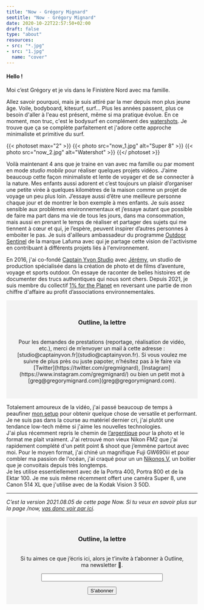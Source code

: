 ```yaml
---
title: "Now - Grégory Mignard"
seotitle: "Now - Grégory Mignard"
date: 2020-10-22T22:57:50+02:00
draft: false
type: "about"
resources:
- src: "*.jpg"
- src: "1.jpg"
  name: "cover"
---
```


#### Hello !

Moi c’est Grégory et je vis dans le Finistère Nord avec ma famille.

Allez savoir pourquoi, mais je suis attiré par la mer depuis mon plus jeune âge. Voile, bodyboard, kitesurf, surf… Plus les années passent, plus ce besoin d'aller à l'eau est présent, même si ma pratique évolue. En ce moment, mon truc, c'est le bodysurf en complément des [watershots](https://gregorymignard.com/watershot/). Je trouve que ça se complète parfaitement et j'adore cette approche minimaliste et primitive du surf.

{{< photoset max="2" >}}
  {{< photo src="now_1.jpg" alt="Super 8" >}}
  {{< photo src="now_2.jpg" alt="Watershot" >}}
{{</ photoset >}}

Voilà maintenant 4 ans que je traine en van avec ma famille ou par moment en mode *studio mobile* pour réaliser quelques projets vidéos. J’aime beaucoup cette façon minimaliste et lente de voyager et de se connecter à la nature. Mes enfants aussi adorent et c’est toujours un plaisir d’organiser une petite virée à quelques kilomètres de la maison comme un projet de voyage un peu plus loin. J’essaye aussi d’être une meilleure personne chaque jour et de montrer le bon exemple à mes enfants. Je suis assez sensible aux problèmes environnementaux et j’essaye autant que possible de faire ma part dans ma vie de tous les jours, dans ma consommation, mais aussi en prenant le temps de réaliser et partager des sujets qui me tiennent à cœur et qui, je l’espère, peuvent inspirer d’autres personnes à emboiter le pas. Je suis d'ailleurs ambassadeur du programme [Outdoor Sentinel](https://www.lafuma.com/fr/outdoor-sentinels) de la marque Lafuma avec qui je partage cette vision de l'activisme en contribuant à différents projets liés à l'environnement.

En 2016, j'ai co-fondé [Captain Yvon Studio](https://captainyvon.fr) avec [Jérémy](http://jeremyjanin.com/), un studio de production spécialisée dans la création de photo et de films d’aventure, voyage et sports outdoor. On essaye de raconter de belles histoires et de documenter des trucs authentiques qui nous sont chers. Depuis 2021, je suis membre du collectif [1% for the Planet](https://www.onepercentfortheplanet.fr/) en reversant une partie de mon chiffre d'affaire au profit d’associations environnementales.

<div style="max-width: 57rem!important; background-color: #F3F3F3;border:1px solid #F3F3F3;padding:24px;text-align:center;" <p><h3>Outline, la lettre</h3></br>Pour les demandes de prestations (reportage, réalisation de vidéo, etc.), merci de m’envoyer un mail à cette adresse : [studio@captainyvon.fr](studio@captainyvon.fr). Si vous voulez me suivre de plus près ou juste papoter, n’hésitez pas à le faire via [Twitter](https://twitter.com/gregmignard), [Instagram](https://www.instagram.com/gregmignard/) ou bien un petit mot à [greg@gregorymignard.com](greg@gregorymignard.com).</p></div>

Totalement amoureux de la vidéo, j'ai passé beaucoup de temps à peaufiner [mon setup](https://gregorymignard.com/equipement/) pour obtenir quelque chose de versatile et performant. Je ne suis pas dans la course au matériel dernier cri, j'ai plutôt une tendance low-tech même si j'aime les nouvelles technologies.    
J'ai plus récemment repris le chemin de [l’argentique](https://gregorymignard.com/analog/) pour la photo et le format me plait vraiment. J'ai retrouvé mon vieux Nikon FM2 que j'ai rapidement complété d'un petit point & shoot que j’emmène partout avec moi. Pour le moyen format, j'ai chiné un magnifique Fuji GW690iii et pour combler ma passion de l'océan, j'ai craqué pour un un [Nikonos V](https://gregorymignard.com/nikonos-v/), un boitier que je convoitais depuis très longtemps.  
Je les utilise essentiellement avec de la Portra 400, Portra 800 et de la Ektar 100. Je me suis même récemment offert une caméra Super 8, une Canon 514 XL que j'utilise avec de la Kodak Vision 3 50D.

***

*C’est la version 2021.08.05 de cette page Now. Si tu veux en savoir plus sur la page /now, [vas donc voir par ici](https://nownownow.com/about).*

<form style="max-width: 57rem!important; background-color: #F3F3F3;border:1px solid #F3F3F3;padding:24px;text-align:center;" action="https://tinyletter.com/captainyvon" method="post" target="popupwindow" onsubmit="window.open('https://tinyletter.com/captainyvon', 'popupwindow', 'scrollbars=yes,width=800,height=600');return true"><p><label for="tlemail"><h3>Outline, la lettre</h3></br>Si tu aimes ce que j’écris ici, alors je t’invite à t’abonner à Outline, ma newsletter 📝.</label></p><p><input type="text" style="width:320px" name="email" id="tlemail" /></p><input type="hidden" value="1" name="embed"/><input class="button" type="submit" value="S'abonner" /></form>
